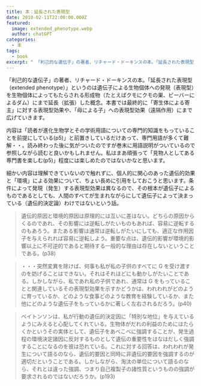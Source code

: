 ```yaml
---
title: 本：延長された表現型
date: 2010-02-11T22:00:00.000Z
featured:
  image: extended_phenotype.webp
  author: chatGPT
categories:
  - 本
tags:
  - book
excerpt: " 「利己的な遺伝子」の著者、リチャード・ドーキンスの本。「延長された表現型（extended phenotype）」というのは遺伝子による生物個体への発現（表現型）を生物個体によってもたらされる形成物（たとえばクモにクモの巣、ビーバーによるダム）にまで延長（拡張）した概念。本書では最終的に「寄生体による寄主」に対する表現型効果や、「母による子」への表現型効果（遠隔作用）にまで広げていきます。"
---
```


「利己的な遺伝子」の著者、リチャード・ドーキンスの本。「延長された表現型（extended phenotype）」というのは遺伝子による生物個体への発現（表現型）を生物個体によってもたらされる形成物（たとえばクモにクモの巣、ビーバーによるダム）にまで延長（拡張）した概念。本書では最終的に「寄生体による寄主」に対する表現型効果や、「母による子」への表現型効果（遠隔作用）にまで広げていきます。

内容は「読者が進化生物学とその学術用語についての専門的知識をもっていることを前提にしている(p5)」と前置きしているだけあって、専門用語が多くて難解・・。読み終わった後に気がついたのですが巻末に用語説明がついているので参照しながら読むと良いかもしれません。私はまあ頑張って「見物人としてある専門書を楽しむ(p5)」程度には楽しめたのではないかなと思います。

細かい内容は理解できていないので触れずに、個人的に関心のあった遺伝的効果と「環境」による効果について、ちょい長めに引用をしておこうと思います。条件によって発現（発生）する表現型効果は異なるので、その根本が遺伝子によるものであるとしても、人間のすべてが生まれながらにして遺伝子によって決まっている（遺伝的決定論）わけではないという話。

> 遺伝的原因と環境的原因は原理的には互いに差はない。どちらの原因からくるのであれ、その影響には逆転しがたいものもあれば、容易に逆転するのもあろう。またある影響は通常は逆転しがたいにしても、適正な作用因子を与えられれば容易に逆転しよう。重要な点は、遺伝的影響が環境的影響以上に不可逆的であると期待する一般的な理由は存在しないということである。(p38)

> ・・・突然変異を除けば、何事も私が私の子供のすべてに G を受け渡すのを妨げることはできない。それはそれほどにも動かしがたいことである。しかしながら、私であれ私の子供であれ、通常は G をもっていることと関連しているその表現型効果を示すかどうかは、われわれがどのように育っているか、どのような食事どのような教育を経験しているか、また他にどのような遺伝子をもっているかに著しく左右されるだろう。(p40)

> ベイトンソンは、私が行動の遺伝的決定因に「特別な地位」を与えているようにみえると心配してくれている。生物体がだれの利益のためにはたらくかというその実体として、遺伝子をあべこべに強調することが、発生過程の環境決定諸因に反対するものとして遺伝の重要性をはなはだしく強調することになるのを彼は恐れている。これに対する回答は、われわれが発生について語るのなら、遺伝的要因と同時に非遺伝的要因を強調するのが適切だということである。しかしながら、淘汰の単位について語るのなら、それとは違った強調、つまり自己複製子の諸性質というものの強調が要求されるのではないだろうか。(p193)
